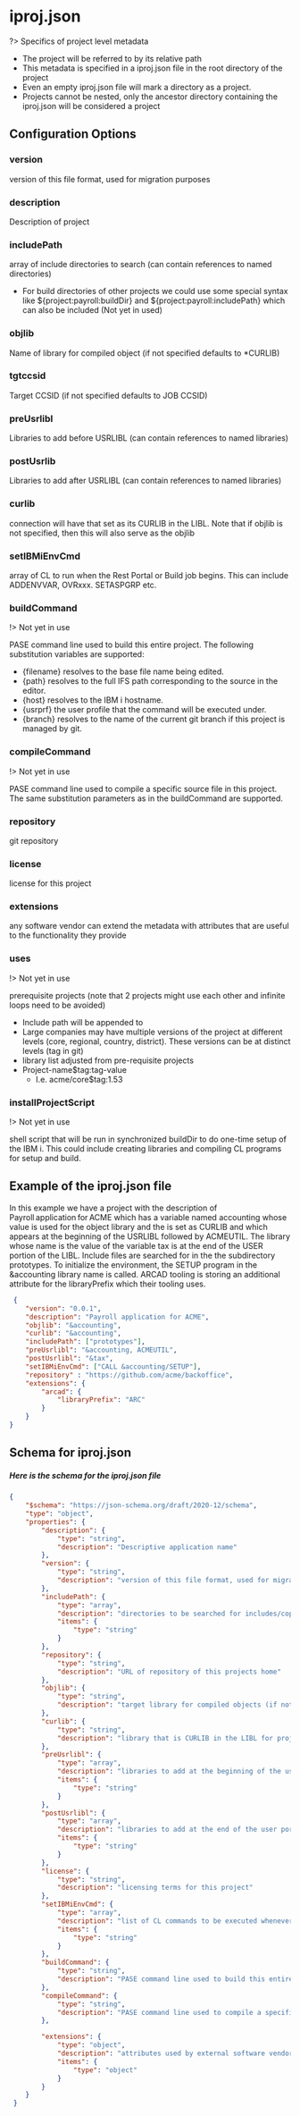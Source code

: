 # iproj.json

?> Specifics of project level metadata

* The project will be referred to by its relative path
* This metadata is specified in a iproj.json file in the root directory of the project
* Even an empty iproj.json file will mark a directory as a project.  
* Projects cannot be nested, only the ancestor directory containing the iproj.json will be considered a project

## Configuration Options

### version

version of this file format, used for migration purposes 

### description

Description of project

### includePath

array of include directories to search (can contain references to named directories)

* For build directories of other projects we could use some special syntax like ${project:payroll:buildDir} and ${project:payroll:includePath} which can also be included (Not yet in used)

### objlib 

Name of library for compiled object (if not specified defaults to *CURLIB)

### tgtccsid

Target CCSID (if not specified defaults to JOB CCSID)

### preUsrlibl

Libraries to add before USRLIBL (can contain references to named libraries)

### postUsrlib

Libraries to add after USRLIBL (can contain references to named libraries)

### curlib

connection will have that set as its CURLIB in the LIBL.  Note that if objlib is not specified, then this will also serve as the objlib

### setIBMiEnvCmd

array of CL to run when the Rest Portal or Build job begins.  This can include ADDENVVAR, OVRxxx. SETASPGRP etc.

### buildCommand

!> Not yet in use

PASE command line used to build this entire project.  The following substitution variables are supported:

* {filename} resolves to the base file name being edited.
* {path} resolves to the full IFS path corresponding to the source in the editor.
* {host} resolves to the IBM i hostname.
* {usrprf} the user profile that the command will be executed under.
* {branch} resolves to the name of the current git branch if this project is managed by git.

### compileCommand

!> Not yet in use

PASE command line used to compile a specific source file in this project. The same substitution parameters as in the buildCommand are supported.

### repository

git repository

### license

license for this project

### extensions

any software vendor can extend the metadata with attributes that are useful to the functionality they provide 

### uses

!> Not yet in use

prerequisite projects (note that 2 projects might use each other and infinite loops need to be avoided)

* Include path will be appended to
* Large companies may have multiple versions of the project at different levels (core, regional, country, district).  These versions can be at distinct levels (tag in  git)
* library list adjusted from pre-requisite projects 
* Project-name$tag:tag-value
  * I.e. acme/core$tag:1.53

### installProjectScript

!> Not yet in use

shell script that will be run in synchronized buildDir to do one-time setup of the IBM i.  This could include creating libraries and compiling CL programs for setup and build.

## Example of the iproj.json file

In this example we have a project with the description of Payroll application for ACME which has a variable named accounting whose value is used for the object library and the is set as CURLIB and which appears at the beginning of the USRLIBL followed by ACMEUTIL. The library whose name is the value of the variable tax is at the end of the USER portion of the LIBL.  Include files are searched for in the the subdirectory prototypes.   To initialize the environment, the SETUP program in the &accounting library name is called.  ARCAD tooling is storing an additional attribute for the libraryPrefix which their tooling uses. 

```json
 {
    "version": "0.0.1",
    "description": "Payroll application for ACME",
    "objlib": "&accounting",
    "curlib": "&accounting",
    "includePath": ["prototypes"],
    "preUsrlibl": "&accounting, ACMEUTIL",
    "postUsrlibl": "&tax",
    "setIBMiEnvCmd": ["CALL &accounting/SETUP"],
    "repository" : "https://github.com/acme/backoffice",
    "extensions": {
        "arcad": {
            "libraryPrefix": "ARC"
        }
    }
}
```



## Schema for iproj.json

##### Here is the schema for the iproj.json file

```json
{
    "$schema": "https://json-schema.org/draft/2020-12/schema",
    "type": "object",
    "properties": {
        "description": {
            "type": "string",
            "description": "Descriptive application name"
        },
        "version": {
            "type": "string",
            "description": "version of this file format, used for migration purposes "
        },
        "includePath": {
            "type": "array",
            "description": "directories to be searched for includes/copy file (can contain variable references)",
            "items": {    
                "type": "string"
            }
        },
        "repository": {
            "type": "string",
            "description": "URL of repository of this projects home"
        },
        "objlib": {
            "type": "string",
            "description": "target library for compiled objects (if not specified defaults to *CURLIB)"
        },
        "curlib": {
            "type": "string",
            "description": "library that is CURLIB in the LIBL for project's connection.  Note that if objlib is not specified, then this will also serve as the objlib"
        },
        "preUsrlibl": {
            "type": "array",
            "description": "libraries to add at the beginning of the user portion of the LIBL (can contain references to named libraries)",
            "items": {    
                "type": "string"
            }
        },
        "postUsrlibl": {
            "type": "array",
            "description": "libraries to add at the end of the user portion of the LIBL (can contain references to named libraries)",
            "items": {    
                "type": "string"
            }
        },
        "license": {
            "type": "string",
            "description": "licensing terms for this project"
        },
        "setIBMiEnvCmd": {
            "type": "array",
            "description": "list of CL commands to be executed whenever this project connects to the IBM i.  Typically this involves LIBL, ENVVAR and iASP setup.",
            "items": {    
                "type": "string"
            }
        },
        "buildCommand": {
            "type": "string",
            "description": "PASE command line used to build this entire project.  The following substitution variables are supported:\n {filename} resolves to the base file name being edited.\n {path} resolves to the full IFS path corresponding to the source in the editor.\n {host} resolves to the IBM i hostname.\n {usrprf} the user profile that the command will be executed under.\n {branch} resolves to the name of the current git branch if this project is managed by git."
        },
        "compileCommand": {
            "type": "string",
            "description": "PASE command line used to compile a specific source file in this project. The following substitution variables are supported:\n {filename} resolves to the base file name being edited.\n {path} resolves to the full IFS path corresponding to the source in the editor.\n {host} resolves to the IBM i hostname.\n {usrprf} the user profile that the command will be executed under.\n {branch} resolves to the name of the current git branch if this project is managed by git."
        },

        "extensions": {
            "type": "object",
            "description": "attributes used by external software vendors to provide additional functionality",
            "items": {
                "type": "object"
            }
        }
    }
 }
```

### 